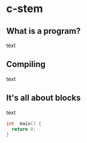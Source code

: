 # c-stem

## What is a program?

text

## Compiling

text

## It's all about blocks

text

```c
int  main() {
  return 0;
}
```
